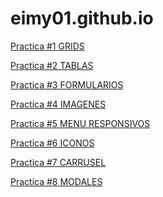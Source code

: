 # eimy01.github.io
<p>
<a href="https://eimy01.github.io/Practica1bootsrap.html">Practica #1 GRIDS</a> 
</p>
<p>
<a href="https://eimy01.github.io/practica2.html">Practica #2 TABLAS</a>
  </p>
  <p>
<a href="https://eimy01.github.io/practica3.html">Practica #3 FORMULARIOS</a>
  </p>
  <p>
<a href="https://eimy01.github.io/practica4.html">Practica #4 IMAGENES</a>
  </p>
   <p>
<a href="https://eimy01.github.io/practica5.html">Practica #5 MENU RESPONSIVOS </a>
  </p>
   <p>
<a href="https://eimy01.github.io/practica6.html">Practica #6 ICONOS</a>
  </p>
  <p>
<a href="https://eimy01.github.io/practica7.html">Practica #7 CARRUSEL</a>
  </p>
  <p>
<a href="https://eimy01.github.io/Practica8.html">Practica #8 MODALES</a>
  </p>
  
  
